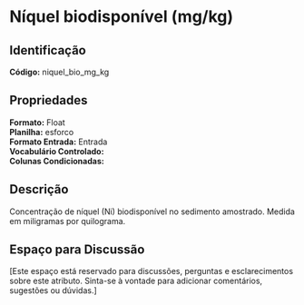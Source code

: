 # Níquel biodisponível (mg/kg)

## Identificação
**Código:** niquel_bio_mg_kg

## Propriedades
**Formato:** Float  
**Planilha:** esforco  
**Formato Entrada:** Entrada  
**Vocabulário Controlado:**   
**Colunas Condicionadas:**   

## Descrição
Concentração de níquel (Ni) biodisponível no sedimento amostrado. Medida em miligramas por quilograma.

## Espaço para Discussão
[Este espaço está reservado para discussões, perguntas e esclarecimentos sobre este atributo. Sinta-se à vontade para adicionar comentários, sugestões ou dúvidas.]
